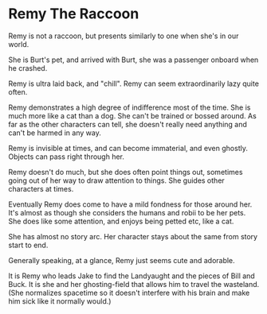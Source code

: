 Remy The Raccoon
======================

Remy is not a raccoon, but presents similarly to one when she's in our world.

She is Burt's pet, and arrived with Burt, she was a passenger onboard when he crashed.

Remy is ultra laid back, and "chill". Remy can seem extraordinarily lazy quite often.

Remy demonstrates a high degree of indifference most of the time. She is much more like a cat than a dog. She can't be trained or bossed around. As far as the other characters can tell, she doesn't really need anything and can't be harmed in any way.

Remy is invisible at times, and can become immaterial, and even ghostly. Objects can pass right through her.

Remy doesn't do much, but she does often point things out, sometimes going out of her way to draw attention to things.  She guides other characters at times.

Eventually Remy does come to have a mild fondness for those around her.  It's almost as though she considers the humans and robii to be her pets.  She does like some attention, and enjoys being petted etc, like a cat.

She has almost no story arc.  Her character stays about the same from story start to end.

Generally speaking, at a glance, Remy just seems cute and adorable.

It is Remy who leads Jake to find the Landyaught and the pieces of Bill and Buck. It is she and her ghosting-field that allows him to travel the wasteland. (She normalizes spacetime so it doesn't interfere with his brain and make him sick like it normally would.)





